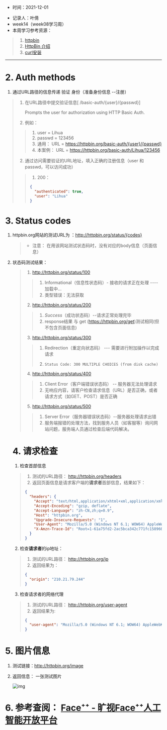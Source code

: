 * 时间：2021-12-01

- 记录人：叶倩
- week14（week08学习周）
- 本周学习参考资源：

> 1. [httpbin](https://httpbin.org/)
> 2. [HttpBin 介绍](https://www.quchao.net/httpbin.html)
> 3. [curl安装](https://curl.se/windows/)

-----

# 2.  Auth methods

1. 通过URL路径的信息传递 验证 身份（准备身份信息 --注册）

> 1. 在URL路径中提交验证信息[
>    /basic-auth/{user}/{passwd}]
>
>    Prompts the user for authorization using HTTP Basic Auth.
>
> 2. 例如：
>
> > 1. user  = Lihua
> > 2. passwd = 123456
> > 3. 通用： URL = https://httpbin.org/basic-auth/{user}/{passwd}
> > 4. 本案例： URL = https://httpbin.org/basic-auth/Lihua/123456
>
> 2. 通过访问需要验证的URL地址，填入正确的注册信息（user 和 passwd，可以访问成功）
>
> > 1. 200：
> >
> > ```json
> > {
> >   "authenticated": true, 
> >   "user": "Lihua"
> > }
> > ```
> >
> > 

# 3. Status codes

1. httpbin.org网站的测试URL为 ：http://httpbin.org/status/{codes}

   > * 注意： 在用该网站测试状态码时，没有对应的body信息（页面信息）

2. 状态码测试结果：

   > 1. http://httpbin.org/status/100
   >
   > > 1. Informational（信息性状态码）- 接收的请求正在处理 ----加载中...
   > > 2. 类型错误：无法获取
   >
   > 2. http://httpbin.org/status/200
   >
   > > 1. *Success*（成功状态码）--请求正常处理完毕 
   > > 2. response结果 与 get (https://httpbin.org/get)测试相同(但不包含页面信息)
   >
   > 3. http://httpbin.org/status/300
   >
   > > 1. Redirection（重定向状态码） --- 需要进行附加操作以完成请求
   > >
   > > 2.  ```
   > >     Status Code: 300 MULTIPLE CHOICES (from disk cache)
   > >     ```
   >
   > 4. http://httpbin.org/status/400
   >
   > > 1. Client Error（客户端错误状态码） -- 服务器无法处理请求
   > > 2. 无响应内容，请客户检查请求信息（URL）是否正确，或者请求方式（如GET、POST）是否正确
   >
   > 5. http://httpbin.org/status/500
   >
   > > 1. Server Error（服务器错误状态码）--服务器处理请求出错
   > > 2. 服务端报错的处理方法，找到服务人员（如客服等）询问网站问题，服务端人员通过检查后端代码解决。

   

   # 4. 请求检查

   1. 检查首部信息

   > 1. 测试的URL路径： http://httpbin.org/headers
   > 2. 返回页面信息是请求客户端的**请求者**首部信息，结果如下：
   >
   > ```json
   > {
   >   "headers": {
   >     "Accept": "text/html,application/xhtml+xml,application/xml;q=0.9,image/webp,image/apng,*/*;q=0.8,application/signed-exchange;v=b3", 
   >     "Accept-Encoding": "gzip, deflate", 
   >     "Accept-Language": "zh-CN,zh;q=0.9", 
   >     "Host": "httpbin.org", 
   >     "Upgrade-Insecure-Requests": "1", 
   >     "User-Agent": "Mozilla/5.0 (Windows NT 6.1; WOW64) AppleWebKit/537.36 (KHTML, like Gecko) Chrome/77.0.3865.120 Safari/537.36", 
   >     "X-Amzn-Trace-Id": "Root=1-61a75fd2-2ac5bca342c771fc158960c5"
   >   }
   > }
   > ```
   >
   > 

   2. 检查**请求者**的ip地址：

   > 1. 测试的URL路径： http://httpbin.org/ip
   > 2. 返回结果为：
   >
   > ```json
   > {
   >   "origin": "210.21.79.244"
   > }
   > ```

   3. 检查请求者的网络代理

   > 1. 测试的URL路径： http://httpbin.org/user-agent
   > 2. 返回结果为:
   >
   > ```json
   > {
   >   "user-agent": "Mozilla/5.0 (Windows NT 6.1; WOW64) AppleWebKit/537.36 (KHTML, like Gecko) Chrome/77.0.3865.120 Safari/537.36"
   > }
   > ```

# 5. 图片信息

1. 测试链接：http://httpbin.org/image

2. 返回信息： 一张测试图片

   ![img](http://httpbin.org/image)



# 6. 参考查阅： [Face⁺⁺ - 旷视Face⁺⁺人工智能开放平台](https://www.faceplusplus.com.cn/)

